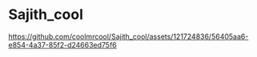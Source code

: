 # Sajith_cool

https://github.com/coolmrcool/Sajith_cool/assets/121724836/56405aa6-e854-4a37-85f2-d24663ed75f6


